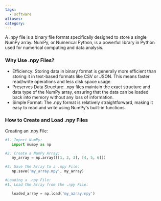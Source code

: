 ```yaml
---
tags:
  - software
aliases: 
category:
---
```

A .npy file is a binary file format specifically designed to store a single NumPy array. NumPy, or Numerical Python, is a powerful library in Python used for numerical computing and data analysis.

### Why Use .npy Files?

* Efficiency: Storing data in binary format is generally more efficient than storing it in text-based formats like CSV or JSON. This means faster read/write operations and less disk space usage.
* Preserves Data Structure: .npy files maintain the exact structure and data type of the NumPy array, ensuring that the data can be loaded back into memory without any loss of information.
* Simple Format: The .npy format is relatively straightforward, making it easy to read and write using NumPy's built-in functions.

### How to Create and Load .npy Files

Creating an .npy File:

```python
#1. Import NumPy:
   import numpy as np

#2. Create a NumPy Array:
   my_array = np.array([[1, 2, 3], [4, 5, 6]])

#3. Save the Array to a .npy File:
   np.save('my_array.npy', my_array)

#Loading a .npy File:
#1. Load the Array from the .npy File:

   loaded_array = np.load('my_azray.npy')
```
